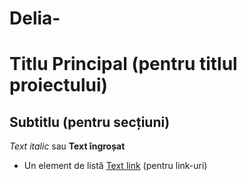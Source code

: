 # Delia- 
# Titlu Principal (pentru titlul proiectului)
 ## Subtitlu (pentru secțiuni)
 *Text italic* sau **Text îngroșat**
 - Un element de listă
[Text link](https://adresa.url) (pentru link-uri)